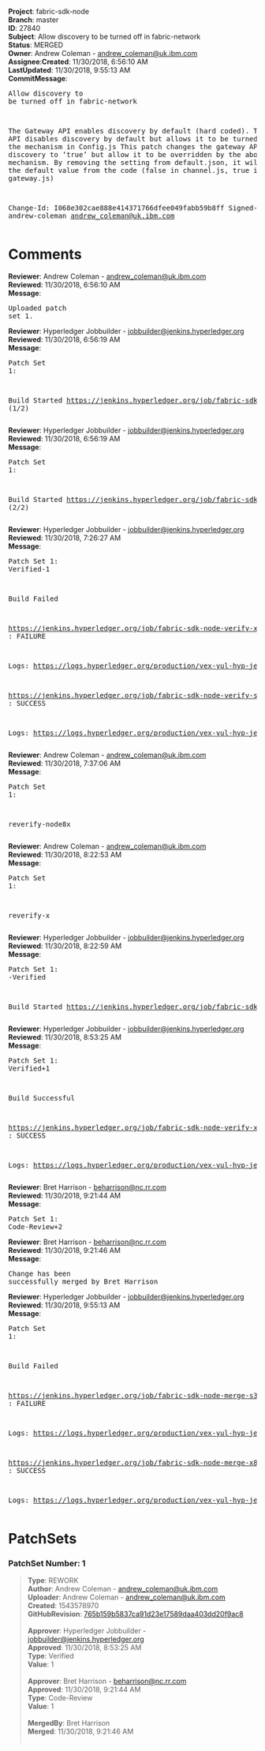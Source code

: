 <strong>Project</strong>: fabric-sdk-node</br><strong>Branch</strong>: master<br><strong>ID</strong>: 27840<br><strong>Subject</strong>: Allow discovery to be turned off in fabric-network<br><strong>Status</strong>: MERGED<br><strong>Owner</strong>: Andrew Coleman - andrew_coleman@uk.ibm.com<br><strong>Assignee</strong>:<strong>Created</strong>: 11/30/2018, 6:56:10 AM<br><strong>LastUpdated</strong>: 11/30/2018, 9:55:13 AM<br><strong>CommitMessage</strong>:<br><pre>Allow discovery to be turned off in fabric-network

The Gateway API enables discovery by default (hard coded).
The Client API disables discovery by default but allows it
to be turned on using the mechanism in Config.js
This patch changes the gateway API to default discovery to
‘true’ but allow it to be overridden by the above mechanism.
By removing the setting from default.json, it will pick up the
default value from the code (false in channel.js, true in gateway.js)

Change-Id: I068e302cae888e414371766dfee049fabb59b8ff
Signed-off-by: andrew-coleman <andrew_coleman@uk.ibm.com>
</pre><h1>Comments</h1><strong>Reviewer</strong>: Andrew Coleman - andrew_coleman@uk.ibm.com<br><strong>Reviewed</strong>: 11/30/2018, 6:56:10 AM<br><strong>Message</strong>: <pre>Uploaded patch set 1.</pre><strong>Reviewer</strong>: Hyperledger Jobbuilder - jobbuilder@jenkins.hyperledger.org<br><strong>Reviewed</strong>: 11/30/2018, 6:56:19 AM<br><strong>Message</strong>: <pre>Patch Set 1:

Build Started https://jenkins.hyperledger.org/job/fabric-sdk-node-verify-x86_64/1627/ (1/2)</pre><strong>Reviewer</strong>: Hyperledger Jobbuilder - jobbuilder@jenkins.hyperledger.org<br><strong>Reviewed</strong>: 11/30/2018, 6:56:19 AM<br><strong>Message</strong>: <pre>Patch Set 1:

Build Started https://jenkins.hyperledger.org/job/fabric-sdk-node-verify-s390x/260/ (2/2)</pre><strong>Reviewer</strong>: Hyperledger Jobbuilder - jobbuilder@jenkins.hyperledger.org<br><strong>Reviewed</strong>: 11/30/2018, 7:26:27 AM<br><strong>Message</strong>: <pre>Patch Set 1: Verified-1

Build Failed 

https://jenkins.hyperledger.org/job/fabric-sdk-node-verify-x86_64/1627/ : FAILURE

Logs: https://logs.hyperledger.org/production/vex-yul-hyp-jenkins-3/fabric-sdk-node-verify-x86_64/1627

https://jenkins.hyperledger.org/job/fabric-sdk-node-verify-s390x/260/ : SUCCESS

Logs: https://logs.hyperledger.org/production/vex-yul-hyp-jenkins-3/fabric-sdk-node-verify-s390x/260</pre><strong>Reviewer</strong>: Andrew Coleman - andrew_coleman@uk.ibm.com<br><strong>Reviewed</strong>: 11/30/2018, 7:37:06 AM<br><strong>Message</strong>: <pre>Patch Set 1:

reverify-node8x</pre><strong>Reviewer</strong>: Andrew Coleman - andrew_coleman@uk.ibm.com<br><strong>Reviewed</strong>: 11/30/2018, 8:22:53 AM<br><strong>Message</strong>: <pre>Patch Set 1:

reverify-x</pre><strong>Reviewer</strong>: Hyperledger Jobbuilder - jobbuilder@jenkins.hyperledger.org<br><strong>Reviewed</strong>: 11/30/2018, 8:22:59 AM<br><strong>Message</strong>: <pre>Patch Set 1: -Verified

Build Started https://jenkins.hyperledger.org/job/fabric-sdk-node-verify-x86_64/1629/</pre><strong>Reviewer</strong>: Hyperledger Jobbuilder - jobbuilder@jenkins.hyperledger.org<br><strong>Reviewed</strong>: 11/30/2018, 8:53:25 AM<br><strong>Message</strong>: <pre>Patch Set 1: Verified+1

Build Successful 

https://jenkins.hyperledger.org/job/fabric-sdk-node-verify-x86_64/1629/ : SUCCESS

Logs: https://logs.hyperledger.org/production/vex-yul-hyp-jenkins-3/fabric-sdk-node-verify-x86_64/1629</pre><strong>Reviewer</strong>: Bret Harrison - beharrison@nc.rr.com<br><strong>Reviewed</strong>: 11/30/2018, 9:21:44 AM<br><strong>Message</strong>: <pre>Patch Set 1: Code-Review+2</pre><strong>Reviewer</strong>: Bret Harrison - beharrison@nc.rr.com<br><strong>Reviewed</strong>: 11/30/2018, 9:21:46 AM<br><strong>Message</strong>: <pre>Change has been successfully merged by Bret Harrison</pre><strong>Reviewer</strong>: Hyperledger Jobbuilder - jobbuilder@jenkins.hyperledger.org<br><strong>Reviewed</strong>: 11/30/2018, 9:55:13 AM<br><strong>Message</strong>: <pre>Patch Set 1:

Build Failed 

https://jenkins.hyperledger.org/job/fabric-sdk-node-merge-s390x/80/ : FAILURE

Logs: https://logs.hyperledger.org/production/vex-yul-hyp-jenkins-3/fabric-sdk-node-merge-s390x/80

https://jenkins.hyperledger.org/job/fabric-sdk-node-merge-x86_64/92/ : SUCCESS

Logs: https://logs.hyperledger.org/production/vex-yul-hyp-jenkins-3/fabric-sdk-node-merge-x86_64/92</pre><h1>PatchSets</h1><h3>PatchSet Number: 1</h3><blockquote><strong>Type</strong>: REWORK<br><strong>Author</strong>: Andrew Coleman - andrew_coleman@uk.ibm.com<br><strong>Uploader</strong>: Andrew Coleman - andrew_coleman@uk.ibm.com<br><strong>Created</strong>: 1543578970<br><strong>GitHubRevision</strong>: [765b159b5837ca91d23e17589daa403dd20f9ac8](https://github.com/hyperledger/fabric-sdk-node/commit/765b159b5837ca91d23e17589daa403dd20f9ac8)<br><br><strong>Approver</strong>: Hyperledger Jobbuilder - jobbuilder@jenkins.hyperledger.org<br><strong>Approved</strong>: 11/30/2018, 8:53:25 AM<br><strong>Type</strong>: Verified<br><strong>Value</strong>: 1<br><br><strong>Approver</strong>: Bret Harrison - beharrison@nc.rr.com<br><strong>Approved</strong>: 11/30/2018, 9:21:44 AM<br><strong>Type</strong>: Code-Review<br><strong>Value</strong>: 1<br><br><strong>MergedBy</strong>: Bret Harrison<br><strong>Merged</strong>: 11/30/2018, 9:21:46 AM<br><br></blockquote>